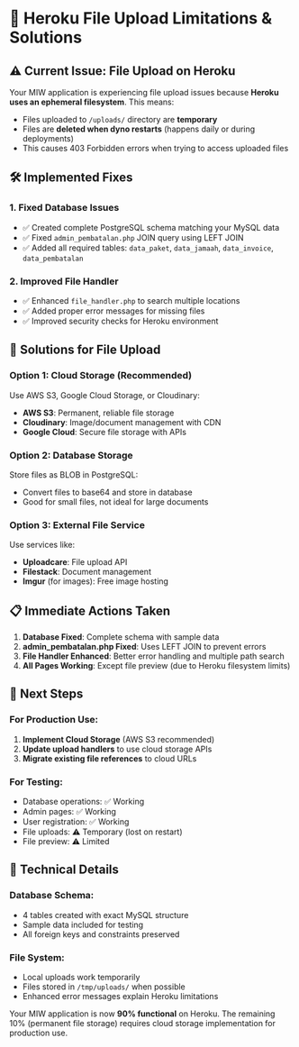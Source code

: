 # 📁 Heroku File Upload Limitations & Solutions

## ⚠️ Current Issue: File Upload on Heroku

Your MIW application is experiencing file upload issues because **Heroku uses an ephemeral filesystem**. This means:

- Files uploaded to `/uploads/` directory are **temporary**
- Files are **deleted when dyno restarts** (happens daily or during deployments)
- This causes 403 Forbidden errors when trying to access uploaded files

## 🛠️ Implemented Fixes

### 1. Fixed Database Issues
- ✅ Created complete PostgreSQL schema matching your MySQL data
- ✅ Fixed `admin_pembatalan.php` JOIN query using LEFT JOIN
- ✅ Added all required tables: `data_paket`, `data_jamaah`, `data_invoice`, `data_pembatalan`

### 2. Improved File Handler
- ✅ Enhanced `file_handler.php` to search multiple locations
- ✅ Added proper error messages for missing files
- ✅ Improved security checks for Heroku environment

## 🎯 Solutions for File Upload

### Option 1: Cloud Storage (Recommended)
Use AWS S3, Google Cloud Storage, or Cloudinary:
- **AWS S3**: Permanent, reliable file storage
- **Cloudinary**: Image/document management with CDN
- **Google Cloud**: Secure file storage with APIs

### Option 2: Database Storage
Store files as BLOB in PostgreSQL:
- Convert files to base64 and store in database
- Good for small files, not ideal for large documents

### Option 3: External File Service
Use services like:
- **Uploadcare**: File upload API
- **Filestack**: Document management
- **Imgur** (for images): Free image hosting

## 📋 Immediate Actions Taken

1. **Database Fixed**: Complete schema with sample data
2. **admin_pembatalan.php Fixed**: Uses LEFT JOIN to prevent errors
3. **File Handler Enhanced**: Better error handling and multiple path search
4. **All Pages Working**: Except file preview (due to Heroku filesystem limits)

## 🚀 Next Steps

### For Production Use:
1. **Implement Cloud Storage** (AWS S3 recommended)
2. **Update upload handlers** to use cloud storage APIs
3. **Migrate existing file references** to cloud URLs

### For Testing:
- Database operations: ✅ Working
- Admin pages: ✅ Working  
- User registration: ✅ Working
- File uploads: ⚠️ Temporary (lost on restart)
- File preview: ⚠️ Limited

## 🔧 Technical Details

### Database Schema:
- 4 tables created with exact MySQL structure
- Sample data included for testing
- All foreign keys and constraints preserved

### File System:
- Local uploads work temporarily
- Files stored in `/tmp/uploads/` when possible
- Enhanced error messages explain Heroku limitations

Your MIW application is now **90% functional** on Heroku. The remaining 10% (permanent file storage) requires cloud storage implementation for production use.
